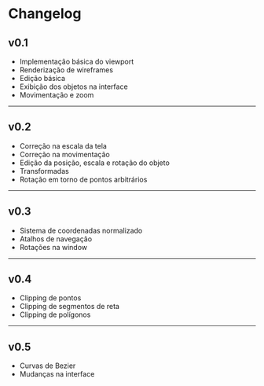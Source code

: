 # Changelog

## v0.1

* Implementação básica do viewport
* Renderização de wireframes
* Edição básica
* Exibição dos objetos na interface
* Movimentação e zoom

---

## v0.2

* Correção na escala da tela
* Correção na movimentação
* Edição da posição, escala e rotação do objeto
* Transformadas
* Rotação em torno de pontos arbitrários

---

## v0.3

* Sistema de coordenadas normalizado
* Atalhos de navegação
* Rotações na window

---

## v0.4

* Clipping de pontos
* Clipping de segmentos de reta
* Clipping de polígonos

---

## v0.5

* Curvas de Bezier
* Mudanças na interface
